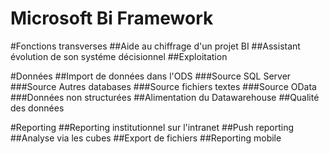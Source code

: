 Microsoft Bi Framework
=====================

#Fonctions transverses
##Aide au chiffrage d'un projet BI
##Assistant évolution de son systéme décisionnel
##Exploitation

#Données
##Import de données dans l'ODS
###Source SQL Server
###Source Autres databases
###Source fichiers textes
###Source OData
###Données non structurées
##Alimentation du Datawarehouse
##Qualité des données

#Reporting
##Reporting institutionnel sur l'intranet
##Push reporting
##Analyse via les cubes
##Export de fichiers
##Reporting mobile